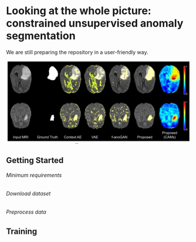 # Looking at the whole picture: constrained unsupervised anomaly segmentation
We are still preparing the repository in a user-friendly way.

![This is an image](https://github.com/cvblab/anomaly_localization_vae_gcams/blob/main/figures/brats19_results_qualitative.png)

## Getting Started

###### Minimum requirements

###### Download dataset

###### Preprocess data

## Training

